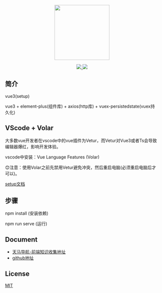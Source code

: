 <p align="center">
  <a href="https://github.com/pegasus-1998/vue2-taobao.git" target="_blank">
    <img width="180" src="https://cn.vuejs.org/images/logo.svg">
  </a>
</p>

<p align="center">
  <a href="https://github.com/vuejs/vue">
    <img src="https://img.shields.io/badge/vue-3.0-brightgreen.svg" >
  </a>
  <a href="https://github.com/ElemeFE/element">
    <img src="https://img.shields.io/badge/element--plus-1.x-blue%22">
  </a>
</p>

## 简介

vue3(setup)

vue3 + element-plus(组件库) + axios(http库) + vuex-persistedstate(vuex持久化)

## VScode + Volar

大多数vue开发者在vscode中的vue插件为Vetur，而Vetur对Vue3或者Ts会导致编辑器爆红，影响开发体验。

vscode中安装：Vue Language Features (Volar)

:blush:注意：使用Volar之前先禁用Vetur避免冲突，然后重启电脑(必须重启电脑后才可以)。

[setup文档](https://v3.cn.vuejs.org/api/sfc-spec.html#script-setup)

## 步骤

npm install  (安装依赖)

npm run serve  (运行)

## Document

- [天马导航-前端知识收集地址](http://pgs98.com)
- [github地址](https://github.com/pegasus-1998)

## License

[MIT](https://github.com/pegasus-1998/vue3-setup/blob/master/LICENSE)

